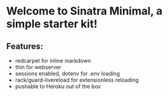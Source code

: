 Welcome to Sinatra Minimal, a simple starter kit!
==
Features:
--
- redcarpet for inline markdown
- thin for webserver
- sessions enabled, dotenv for .env loading
- rack/guard-livereload for extensionless reloading
- pushable to Heroku out of the box
